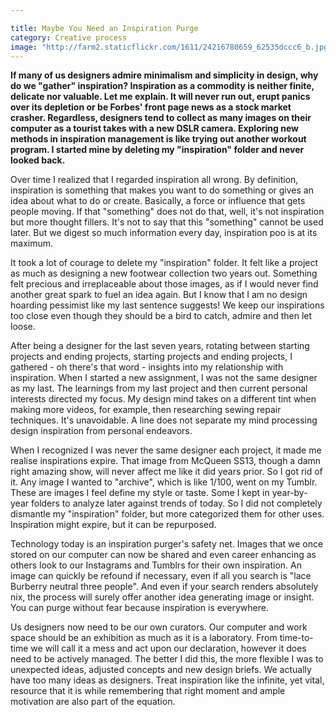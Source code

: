 ```yaml
---

title: Maybe You Need an Inspiration Purge
category: Creative process
image: "http://farm2.staticflickr.com/1611/24216780659_62535dccc6_b.jpg"
---
```

**If many of us designers admire minimalism and simplicity in design, why do we "gather" inspiration? Inspiration as a commodity is neither finite, delicate nor valuable. Let me explain. It will never run out, erupt panics over its depletion or be Forbes' front page news as a stock market crasher. Regardless, designers tend to collect as many images on their computer as a tourist takes with a new DSLR camera. Exploring new methods in inspiration management is like trying out another workout program. I started mine by deleting my "inspiration" folder and never looked back.**

Over time I realized that I regarded inspiration all wrong. By definition, inspiration is something that makes you want to do something or gives an idea about what to do or create. Basically, a force or influence that gets people moving. If that "something" does not do that, well, it's not inspiration but more thought fillers. It's not to say that this "something" cannot be used later. But we digest so much information every day, inspiration poo is at its maximum.

It took a lot of courage to delete my "inspiration" folder. It felt like a project as much as designing a new footwear collection two years out. Something felt precious and irreplaceable about those images, as if I would never find another great spark to fuel an idea again. But I know that I am no design hoarding pessimist like my last sentence suggests! We keep our inspirations too close even though they should be a bird to catch, admire and then let loose. 

After being a designer for the last seven years, rotating between starting projects and ending projects, starting projects and ending projects, I gathered - oh there's that word - insights into my relationship with inspiration. When I started a new assignment, I was not the same designer as my last. The learnings from my last project and then current personal interests directed my focus. My design mind takes on a different tint when making more videos, for example, then researching sewing repair techniques. It's unavoidable. A line does not separate my mind processing design inspiration from personal endeavors.

When I recognized I was never the same designer each project, it made me realise inspirations expire. That image from McQueen SS13, though a damn right amazing show, will never affect me like it did years prior. So I got rid of it. Any image I wanted to "archive", which is like 1/100, went on my Tumblr. These are images I feel define my style or taste. Some I kept in year-by-year folders to analyze later against trends of today. So I did not completely dismantle my "inspiration" folder, but more categorized them for other uses. Inspiration might expire, but it can be repurposed.

Technology today is an inspiration purger's safety net. Images that we once stored on our computer can now be shared and even career enhancing as others look to our Instagrams and Tumblrs for their own inspiration. An image can quickly be refound if necessary, even if all you search is "lace Burberry neutral three people". And even if your search renders absolutely nix, the process will surely offer another idea generating image or insight. You can purge without fear because inspiration is everywhere.

Us designers now need to be our own curators. Our computer and work space should be an exhibition as much as it is a laboratory. From time-to-time we will call it a mess and act upon our declaration, however it does need to be actively managed. The better I did this, the more flexible I was to unexpected ideas, adjusted concepts and new design briefs. We actually have too many ideas as designers. Treat inspiration like the infinite, yet vital, resource that it is while remembering that right moment and ample motivation are also part of the equation.
